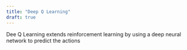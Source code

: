 ```yaml
---
title: "Deep Q Learning"
draft: true
---
```


Dee Q Learning extends reinforcement learning by using a deep neural network to predict the actions